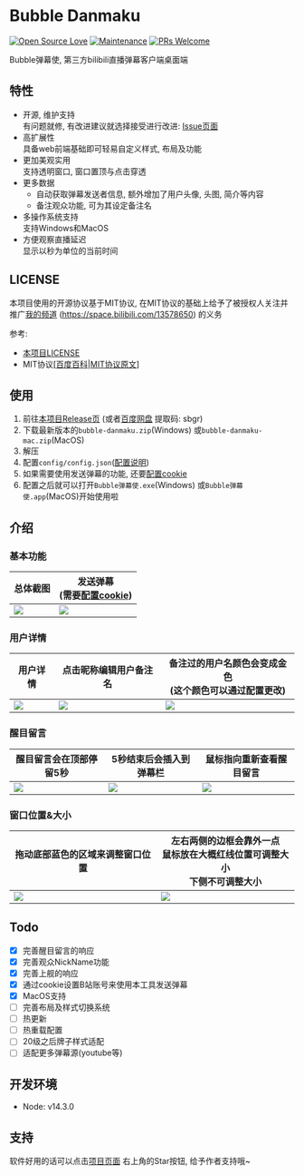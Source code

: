 # Bubble Danmaku
[![Open Source Love](https://badges.frapsoft.com/os/v1/open-source.svg?v=103)](https://github.com/HHHHhgqcdxhg/bubble-danmaku/) [![Maintenance](https://img.shields.io/badge/Maintained%3F-yes-green.svg)](https://github.com/HHHHhgqcdxhg/bubble-danmaku/graphs/commit-activity) [![PRs Welcome](https://img.shields.io/badge/PRs-welcome-brightgreen.svg?style=flat-square)](https://github.com/HHHHhgqcdxhg/bubble-danmaku/pulls)  


Bubble弹幕使, 第三方bilibili直播弹幕客户端桌面端  

## 特性
- 开源, 维护支持  
    有问题就修, 有改进建议就选择接受进行改进: [Issue页面](https://github.com/qri-projects/bubble-danmaku/issues)  
- 高扩展性  
    具备web前端基础即可轻易自定义样式, 布局及功能  
- 更加美观实用  
    支持透明窗口, 窗口置顶与点击穿透  
- 更多数据  
    - 自动获取弹幕发送者信息, 额外增加了用户头像, 头图, 简介等内容  
    - 备注观众功能, 可为其设定备注名  
- 多操作系统支持  
    支持Windows和MacOS  
- 方便观察直播延迟  
    显示以秒为单位的当前时间  

## LICENSE
本项目使用的开源协议基于MIT协议, 在MIT协议的基础上给予了被授权人关注并推广[我的频道](https://space.bilibili.com/13578650) (https://space.bilibili.com/13578650) 的义务  

参考:  
- [本项目LICENSE](https://github.com/qri-projects/bubble-danmaku/blob/master/LICENSE)  
- MIT协议[[百度百科](https://baike.baidu.com/item/MIT%E8%AE%B8%E5%8F%AF%E8%AF%81/6671281?fr=aladdin)|[MIT协议原文](https://opensource.org/licenses/mit-license.php)]

## 使用
1. 前往[本项目Release页](https://github.com/HHHHhgqcdxhg/bubble-danmaku/releases) (或者[百度网盘](https://pan.baidu.com/s/1fndzxV7Y3t-iy-zLAsFSMQ) 提取码: sbgr)  
2. 下载最新版本的```bubble-danmaku.zip```(Windows) 或```bubble-danmaku-mac.zip```(MacOS)  
3. 解压  
4. 配置```config/config.json```([配置说明](https://github.com/HHHHhgqcdxhg/bubble-danmaku/blob/master/docs/configDoc.md))  
5. 如果需要使用发送弹幕的功能, 还要[配置cookie](https://github.com/HHHHhgqcdxhg/bubble-danmaku/blob/master/docs/getCookie.md)  
6. 配置之后就可以打开```Bubble弹幕使.exe```(Windows) 或```Bubble弹幕使.app```(MacOS)开始使用啦  

## 介绍
### 基本功能

总体截图|发送弹幕<br>(需要[配置cookie](https://github.com/HHHHhgqcdxhg/bubble-danmaku/blob/master/docs/getCookie.md))  
---|---
![](https://pic.ggemo.com/picgo/bubble-danmaku-doc-img-0.png)|![](https://pic.ggemo.com/picgo/bubble-danmaku-doc-img-1.png)  

### 用户详情  

用户详情|点击昵称编辑用户备注名|备注过的用户名颜色会变成金色<br>(这个颜色可以通过配置更改)
---|---|---
![](https://pic.ggemo.com/picgo/bubble-danmaku-doc-img-2.png)|![](https://pic.ggemo.com/picgo/bubble-danmaku-doc-img-3.png)|![](https://pic.ggemo.com/picgo/bubble-danmaku-doc-img-4.png)  

### 醒目留言

醒目留言会在顶部停留5秒|5秒结束后会插入到弹幕栏|鼠标指向重新查看醒目留言  
---|---|---
![](https://pic.ggemo.com/picgo/bubble-danmaku-doc-img-5.png)|![](https://pic.ggemo.com/picgo/bubble-danmaku-doc-img-6.png)|![](https://pic.ggemo.com/picgo/bubble-danmaku-doc-img-7.png)  

### 窗口位置&大小

拖动底部蓝色的区域来调整窗口位置|左右两侧的边框会靠外一点<br>鼠标放在大概红线位置可调整大小<br>下侧不可调整大小
---|---
![](https://pic.ggemo.com/picgo/bubble-danmaku-doc-img-8.png)|![](https://pic.ggemo.com/picgo/bubble-danmaku-doc-img-9.png)

## Todo
- [x] 完善醒目留言的响应  
- [x] 完善观众NickName功能  
- [x] 完善上舰的响应  
- [x] 通过cookie设置B站账号来使用本工具发送弹幕  
- [x] MacOS支持  
- [ ] 完善布局及样式切换系统  
- [ ] 热更新  
- [ ] 热重载配置  
- [ ] 20级之后牌子样式适配  
- [ ] 适配更多弹幕源(youtube等)  

## 开发环境
- Node: v14.3.0

## 支持
软件好用的话可以点击[项目页面](https://github.com/qri-projects/bubble-danmaku) 右上角的Star按钮, 给予作者支持哦~  
